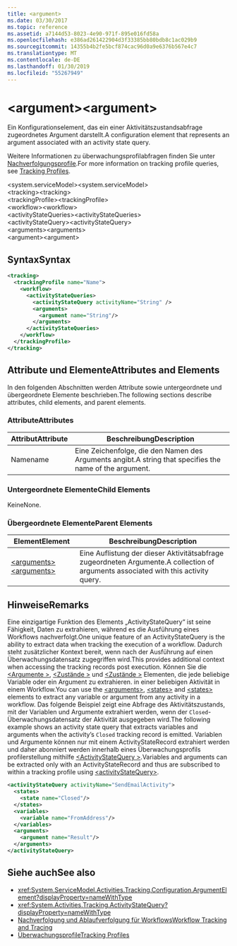 ```yaml
---
title: <argument>
ms.date: 03/30/2017
ms.topic: reference
ms.assetid: a7144d53-8023-4e90-971f-895e016fd58a
ms.openlocfilehash: e386ad261422904d3f33385bb80bdb8c1ac029b9
ms.sourcegitcommit: 14355b4b2fe5bcf874cac96d0a9e6376b567e4c7
ms.translationtype: MT
ms.contentlocale: de-DE
ms.lasthandoff: 01/30/2019
ms.locfileid: "55267949"
---
```

# <a name="argument"></a><span data-ttu-id="58e8b-101">\<argument></span><span class="sxs-lookup"><span data-stu-id="58e8b-101">\<argument></span></span>
<span data-ttu-id="58e8b-102">Ein Konfigurationselement, das ein einer Aktivitätszustandsabfrage zugeordnetes Argument darstellt.</span><span class="sxs-lookup"><span data-stu-id="58e8b-102">A configuration element that represents an argument associated with an activity state query.</span></span>  
  
 <span data-ttu-id="58e8b-103">Weitere Informationen zu überwachungsprofilabfragen finden Sie unter [Nachverfolgungsprofile](../../../../../docs/framework/windows-workflow-foundation/tracking-profiles.md).</span><span class="sxs-lookup"><span data-stu-id="58e8b-103">For more information on tracking profile queries, see [Tracking Profiles](../../../../../docs/framework/windows-workflow-foundation/tracking-profiles.md).</span></span>  
  
<span data-ttu-id="58e8b-104">\<system.serviceModel></span><span class="sxs-lookup"><span data-stu-id="58e8b-104">\<system.serviceModel></span></span>  
<span data-ttu-id="58e8b-105">\<tracking></span><span class="sxs-lookup"><span data-stu-id="58e8b-105">\<tracking></span></span>  
<span data-ttu-id="58e8b-106">\<trackingProfile></span><span class="sxs-lookup"><span data-stu-id="58e8b-106">\<trackingProfile></span></span>  
<span data-ttu-id="58e8b-107">\<workflow></span><span class="sxs-lookup"><span data-stu-id="58e8b-107">\<workflow></span></span>  
<span data-ttu-id="58e8b-108">\<activityStateQueries></span><span class="sxs-lookup"><span data-stu-id="58e8b-108">\<activityStateQueries></span></span>  
<span data-ttu-id="58e8b-109">\<activityStateQuery></span><span class="sxs-lookup"><span data-stu-id="58e8b-109">\<activityStateQuery></span></span>  
<span data-ttu-id="58e8b-110">\<arguments></span><span class="sxs-lookup"><span data-stu-id="58e8b-110">\<arguments></span></span>  
<span data-ttu-id="58e8b-111">\<argument></span><span class="sxs-lookup"><span data-stu-id="58e8b-111">\<argument></span></span>  
  
## <a name="syntax"></a><span data-ttu-id="58e8b-112">Syntax</span><span class="sxs-lookup"><span data-stu-id="58e8b-112">Syntax</span></span>  
  
```xml
<tracking>
  <trackingProfile name="Name">
    <workflow>
      <activityStateQueries>
        <activityStateQuery activityName="String" />
        <arguments>
          <argument name="String"/>
        </arguments>
      </activityStateQueries>
    </workflow>
  </trackingProfile>
</tracking>  
```  
  
## <a name="attributes-and-elements"></a><span data-ttu-id="58e8b-113">Attribute und Elemente</span><span class="sxs-lookup"><span data-stu-id="58e8b-113">Attributes and Elements</span></span>  
 <span data-ttu-id="58e8b-114">In den folgenden Abschnitten werden Attribute sowie untergeordnete und übergeordnete Elemente beschrieben.</span><span class="sxs-lookup"><span data-stu-id="58e8b-114">The following sections describe attributes, child elements, and parent elements.</span></span>  
  
### <a name="attributes"></a><span data-ttu-id="58e8b-115">Attribute</span><span class="sxs-lookup"><span data-stu-id="58e8b-115">Attributes</span></span>  
  
|<span data-ttu-id="58e8b-116">Attribut</span><span class="sxs-lookup"><span data-stu-id="58e8b-116">Attribute</span></span>|<span data-ttu-id="58e8b-117">Beschreibung</span><span class="sxs-lookup"><span data-stu-id="58e8b-117">Description</span></span>|  
|---------------|-----------------|  
|<span data-ttu-id="58e8b-118">Name</span><span class="sxs-lookup"><span data-stu-id="58e8b-118">name</span></span>|<span data-ttu-id="58e8b-119">Eine Zeichenfolge, die den Namen des Arguments angibt.</span><span class="sxs-lookup"><span data-stu-id="58e8b-119">A string that specifies the name of the argument.</span></span>|  
  
### <a name="child-elements"></a><span data-ttu-id="58e8b-120">Untergeordnete Elemente</span><span class="sxs-lookup"><span data-stu-id="58e8b-120">Child Elements</span></span>  
 <span data-ttu-id="58e8b-121">Keine</span><span class="sxs-lookup"><span data-stu-id="58e8b-121">None.</span></span>  
  
### <a name="parent-elements"></a><span data-ttu-id="58e8b-122">Übergeordnete Elemente</span><span class="sxs-lookup"><span data-stu-id="58e8b-122">Parent Elements</span></span>  
  
|<span data-ttu-id="58e8b-123">Element</span><span class="sxs-lookup"><span data-stu-id="58e8b-123">Element</span></span>|<span data-ttu-id="58e8b-124">Beschreibung</span><span class="sxs-lookup"><span data-stu-id="58e8b-124">Description</span></span>|  
|-------------|-----------------|  
|[<span data-ttu-id="58e8b-125">\<arguments></span><span class="sxs-lookup"><span data-stu-id="58e8b-125">\<arguments></span></span>](../../../../../docs/framework/configure-apps/file-schema/windows-workflow-foundation/arguments.md)|<span data-ttu-id="58e8b-126">Eine Auflistung der dieser Aktivitätsabfrage zugeordneten Argumente.</span><span class="sxs-lookup"><span data-stu-id="58e8b-126">A collection of arguments associated with this activity query.</span></span>|  
  
## <a name="remarks"></a><span data-ttu-id="58e8b-127">Hinweise</span><span class="sxs-lookup"><span data-stu-id="58e8b-127">Remarks</span></span>  
 <span data-ttu-id="58e8b-128">Eine einzigartige Funktion des Elements „ActivityStateQuery“ ist seine Fähigkeit, Daten zu extrahieren, während es die Ausführung eines Workflows nachverfolgt.</span><span class="sxs-lookup"><span data-stu-id="58e8b-128">One unique feature of an ActivityStateQuery is the ability to extract data when tracking the execution of a workflow.</span></span> <span data-ttu-id="58e8b-129">Dadurch steht zusätzlicher Kontext bereit, wenn nach der Ausführung auf einen Überwachungsdatensatz zugegriffen wird.</span><span class="sxs-lookup"><span data-stu-id="58e8b-129">This provides additional context when accessing the tracking records post execution.</span></span> <span data-ttu-id="58e8b-130">Können Sie die [ \<Argumente >](../../../../../docs/framework/configure-apps/file-schema/windows-workflow-foundation/arguments.md), [ \<Zustände >](../../../../../docs/framework/configure-apps/file-schema/windows-workflow-foundation/states.md) und [ \<Zustände >](../../../../../docs/framework/configure-apps/file-schema/windows-workflow-foundation/states.md) Elementen, die jede beliebige Variable oder ein Argument zu extrahieren. in einer beliebigen Aktivität in einem Workflow.</span><span class="sxs-lookup"><span data-stu-id="58e8b-130">You can use the [\<arguments>](../../../../../docs/framework/configure-apps/file-schema/windows-workflow-foundation/arguments.md), [\<states>](../../../../../docs/framework/configure-apps/file-schema/windows-workflow-foundation/states.md) and [\<states>](../../../../../docs/framework/configure-apps/file-schema/windows-workflow-foundation/states.md) elements to extract any variable or argument from any activity in a workflow.</span></span> <span data-ttu-id="58e8b-131">Das folgende Beispiel zeigt eine Abfrage des Aktivitätszustands, mit der Variablen und Argumente extrahiert werden, wenn der `Closed`-Überwachungsdatensatz der Aktivität ausgegeben wird.</span><span class="sxs-lookup"><span data-stu-id="58e8b-131">The following example shows an activity state query that extracts variables and arguments when the activity’s `Closed` tracking record is emitted.</span></span> <span data-ttu-id="58e8b-132">Variablen und Argumente können nur mit einem ActivityStateRecord extrahiert werden und daher abonniert werden innerhalb eines Überwachungsprofils profilerstellung mithilfe [ \<ActivityStateQuery >](../../../../../docs/framework/configure-apps/file-schema/windows-workflow-foundation/activitystatequery.md).</span><span class="sxs-lookup"><span data-stu-id="58e8b-132">Variables and arguments can be extracted only with an ActivityStateRecord and thus are subscribed to within a tracking profile using [\<activityStateQuery>](../../../../../docs/framework/configure-apps/file-schema/windows-workflow-foundation/activitystatequery.md).</span></span>  
  
```xml  
<activityStateQuery activityName="SendEmailActivity">  
  <states>  
    <state name="Closed"/>  
  </states>  
  <variables>  
    <variable name="FromAddress"/>  
  </variables>  
  <arguments>  
    <argument name="Result"/>  
  </arguments>  
</activityStateQuery>  
```  
  
## <a name="see-also"></a><span data-ttu-id="58e8b-133">Siehe auch</span><span class="sxs-lookup"><span data-stu-id="58e8b-133">See also</span></span>
- <xref:System.ServiceModel.Activities.Tracking.Configuration.ArgumentElement?displayProperty=nameWithType>
- <xref:System.Activities.Tracking.ActivityStateQuery?displayProperty=nameWithType>
- [<span data-ttu-id="58e8b-134">Nachverfolgung und Ablaufverfolgung für Workflows</span><span class="sxs-lookup"><span data-stu-id="58e8b-134">Workflow Tracking and Tracing</span></span>](../../../../../docs/framework/windows-workflow-foundation/workflow-tracking-and-tracing.md)
- [<span data-ttu-id="58e8b-135">Überwachungsprofile</span><span class="sxs-lookup"><span data-stu-id="58e8b-135">Tracking Profiles</span></span>](../../../../../docs/framework/windows-workflow-foundation/tracking-profiles.md)
